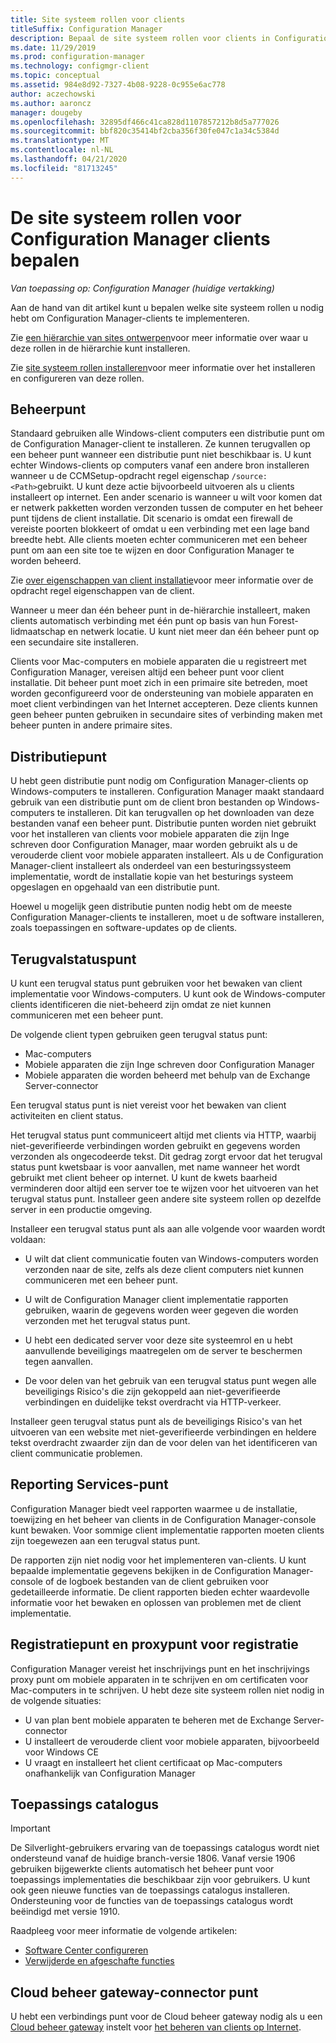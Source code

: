 ```yaml
---
title: Site systeem rollen voor clients
titleSuffix: Configuration Manager
description: Bepaal de site systeem rollen voor clients in Configuration Manager.
ms.date: 11/29/2019
ms.prod: configuration-manager
ms.technology: configmgr-client
ms.topic: conceptual
ms.assetid: 984e8d92-7327-4b08-9228-0c955e6ac778
author: aczechowski
ms.author: aaroncz
manager: dougeby
ms.openlocfilehash: 32895df466c41ca828d1107857212b8d5a777026
ms.sourcegitcommit: bbf820c35414bf2cba356f30fe047c1a34c5384d
ms.translationtype: MT
ms.contentlocale: nl-NL
ms.lasthandoff: 04/21/2020
ms.locfileid: "81713245"
---
```

# <a name="determine-the-site-system-roles-for-configuration-manager-clients"></a>De site systeem rollen voor Configuration Manager clients bepalen

*Van toepassing op: Configuration Manager (huidige vertakking)*

Aan de hand van dit artikel kunt u bepalen welke site systeem rollen u nodig hebt om Configuration Manager-clients te implementeren.

Zie [een hiërarchie van sites ontwerpen](../../../plan-design/hierarchy/design-a-hierarchy-of-sites.md)voor meer informatie over waar u deze rollen in de hiërarchie kunt installeren.  

Zie [site systeem rollen installeren](../../../servers/deploy/configure/install-site-system-roles.md)voor meer informatie over het installeren en configureren van deze rollen.  

## <a name="management-point"></a>Beheerpunt

Standaard gebruiken alle Windows-client computers een distributie punt om de Configuration Manager-client te installeren. Ze kunnen terugvallen op een beheer punt wanneer een distributie punt niet beschikbaar is. U kunt echter Windows-clients op computers vanaf een andere bron installeren wanneer u de CCMSetup-opdracht regel eigenschap `/source:<Path>`gebruikt. U kunt deze actie bijvoorbeeld uitvoeren als u clients installeert op internet. Een ander scenario is wanneer u wilt voor komen dat er netwerk pakketten worden verzonden tussen de computer en het beheer punt tijdens de client installatie. Dit scenario is omdat een firewall de vereiste poorten blokkeert of omdat u een verbinding met een lage band breedte hebt. Alle clients moeten echter communiceren met een beheer punt om aan een site toe te wijzen en door Configuration Manager te worden beheerd.  

Zie [over eigenschappen van client installatie](../about-client-installation-properties.md)voor meer informatie over de opdracht regel eigenschappen van de client.  

Wanneer u meer dan één beheer punt in de-hiërarchie installeert, maken clients automatisch verbinding met één punt op basis van hun Forest-lidmaatschap en netwerk locatie. U kunt niet meer dan één beheer punt op een secundaire site installeren.  

Clients voor Mac-computers en mobiele apparaten die u registreert met Configuration Manager, vereisen altijd een beheer punt voor client installatie. Dit beheer punt moet zich in een primaire site betreden, moet worden geconfigureerd voor de ondersteuning van mobiele apparaten en moet client verbindingen van het Internet accepteren. Deze clients kunnen geen beheer punten gebruiken in secundaire sites of verbinding maken met beheer punten in andere primaire sites.  

## <a name="distribution-point"></a>Distributiepunt

U hebt geen distributie punt nodig om Configuration Manager-clients op Windows-computers te installeren. Configuration Manager maakt standaard gebruik van een distributie punt om de client bron bestanden op Windows-computers te installeren. Dit kan terugvallen op het downloaden van deze bestanden vanaf een beheer punt. Distributie punten worden niet gebruikt voor het installeren van clients voor mobiele apparaten die zijn Inge schreven door Configuration Manager, maar worden gebruikt als u de verouderde client voor mobiele apparaten installeert. Als u de Configuration Manager-client installeert als onderdeel van een besturingssysteem implementatie, wordt de installatie kopie van het besturings systeem opgeslagen en opgehaald van een distributie punt.

Hoewel u mogelijk geen distributie punten nodig hebt om de meeste Configuration Manager-clients te installeren, moet u de software installeren, zoals toepassingen en software-updates op de clients.  

## <a name="fallback-status-point"></a>Terugvalstatuspunt

U kunt een terugval status punt gebruiken voor het bewaken van client implementatie voor Windows-computers. U kunt ook de Windows-computer clients identificeren die niet-beheerd zijn omdat ze niet kunnen communiceren met een beheer punt.

De volgende client typen gebruiken geen terugval status punt:

- Mac-computers
- Mobiele apparaten die zijn Inge schreven door Configuration Manager
- Mobiele apparaten die worden beheerd met behulp van de Exchange Server-connector

Een terugval status punt is niet vereist voor het bewaken van client activiteiten en client status.  

Het terugval status punt communiceert altijd met clients via HTTP, waarbij niet-geverifieerde verbindingen worden gebruikt en gegevens worden verzonden als ongecodeerde tekst. Dit gedrag zorgt ervoor dat het terugval status punt kwetsbaar is voor aanvallen, met name wanneer het wordt gebruikt met client beheer op internet. U kunt de kwets baarheid verminderen door altijd een server toe te wijzen voor het uitvoeren van het terugval status punt. Installeer geen andere site systeem rollen op dezelfde server in een productie omgeving.  

Installeer een terugval status punt als aan alle volgende voor waarden wordt voldaan:  

- U wilt dat client communicatie fouten van Windows-computers worden verzonden naar de site, zelfs als deze client computers niet kunnen communiceren met een beheer punt.  

- U wilt de Configuration Manager client implementatie rapporten gebruiken, waarin de gegevens worden weer gegeven die worden verzonden met het terugval status punt.  

- U hebt een dedicated server voor deze site systeemrol en u hebt aanvullende beveiligings maatregelen om de server te beschermen tegen aanvallen.  

- De voor delen van het gebruik van een terugval status punt wegen alle beveiligings Risico's die zijn gekoppeld aan niet-geverifieerde verbindingen en duidelijke tekst overdracht via HTTP-verkeer.  

Installeer geen terugval status punt als de beveiligings Risico's van het uitvoeren van een website met niet-geverifieerde verbindingen en heldere tekst overdracht zwaarder zijn dan de voor delen van het identificeren van client communicatie problemen.  

## <a name="reporting-services-point"></a>Reporting Services-punt

Configuration Manager biedt veel rapporten waarmee u de installatie, toewijzing en het beheer van clients in de Configuration Manager-console kunt bewaken. Voor sommige client implementatie rapporten moeten clients zijn toegewezen aan een terugval status punt.  

De rapporten zijn niet nodig voor het implementeren van-clients. U kunt bepaalde implementatie gegevens bekijken in de Configuration Manager-console of de logboek bestanden van de client gebruiken voor gedetailleerde informatie. De client rapporten bieden echter waardevolle informatie voor het bewaken en oplossen van problemen met de client implementatie.  

## <a name="enrollment-point-and-enrollment-proxy-point"></a>Registratiepunt en proxypunt voor registratie

Configuration Manager vereist het inschrijvings punt en het inschrijvings proxy punt om mobiele apparaten in te schrijven en om certificaten voor Mac-computers in te schrijven. U hebt deze site systeem rollen niet nodig in de volgende situaties:

- U van plan bent mobiele apparaten te beheren met de Exchange Server-connector
- U installeert de verouderde client voor mobiele apparaten, bijvoorbeeld voor Windows CE
- U vraagt en installeert het client certificaat op Mac-computers onafhankelijk van Configuration Manager

## <a name="application-catalog"></a>Toepassings catalogus

> [!Important]  
> De Silverlight-gebruikers ervaring van de toepassings catalogus wordt niet ondersteund vanaf de huidige branch-versie 1806. Vanaf versie 1906 gebruiken bijgewerkte clients automatisch het beheer punt voor toepassings implementaties die beschikbaar zijn voor gebruikers. U kunt ook geen nieuwe functies van de toepassings catalogus installeren. Ondersteuning voor de functies van de toepassings catalogus wordt beëindigd met versie 1910.  
>
> Raadpleeg voor meer informatie de volgende artikelen:
>
> - [Software Center configureren](../../../../apps/plan-design/plan-for-software-center.md#bkmk_userex)
> - [Verwijderde en afgeschafte functies](../../../plan-design/changes/deprecated/removed-and-deprecated-cmfeatures.md)  

## <a name="cloud-management-gateway-connector-point"></a>Cloud beheer gateway-connector punt

U hebt een verbindings punt voor de Cloud beheer gateway nodig als u een [Cloud beheer gateway](../../manage/cmg/plan-cloud-management-gateway.md) instelt voor [het beheren van clients op Internet](../../manage/manage-clients-internet.md).
